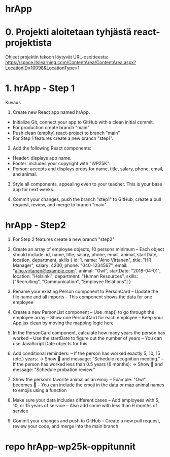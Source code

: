 # hrApp

# 0. Projekti aloitetaan tyhjästä react-projektista

Ohjeet projektin tekoon löytyvät URL-osoitteesta: https://space.itslearning.com/ContentArea/ContentArea.aspx?LocationID=10098&LocationType=1

# 1. hrApp - Step 1

Kuvaus

1. Create new React app named hrApp.
- Initialize Git, connect your app to GitHub with a clean initial commit.
- For production create branch "main"
- Push clean (emplty) react-project to branch "main"
- For Step 1 features create a new branch "step1".

2. Add the following React components:
- Header: displays app name.
- Footer: includes your copyright with "WP25K".
- Person: accepts and displays props for name, title, salary, phone, email, and animal.

3. Style all components, appealing even to your teacher. This is your base app for next weeks.

4. Commit your changes, push the branch "step1" to GitHub, create a pull request, review, and merge to branch "main".

# hrApp - Step2

1. For Step 2 features create a new branch "step2"

2. Create an array of employee objects, 10 persons minimum
  – Each object should include:
    id, name, title, salary, phone, email, animal, startDate, location, department, skills
{
  id: 1,
  name: "Aino Virtanen",
  title: "HR Manager",
  salary: 4200,
  phone: "040-1234567",
  email: "aino.virtanen@example.com",
  animal: "Owl",
  startDate: "2018-04-01",
  location: "Helsinki",
  department: "Human Resources",
  skills: ["Recruiting", "Communication", "Employee Relations"]
}

 

3. Rename your existing Person component to PersonCard
  – Update the file name and all imports
  – This component shows the data for one employee

4. Create a new PersonList component
  – Use .map() to go through the employee array
  – Show one PersonCard for each employee
  – Keep your App.jsx clean by moving the mapping logic here

5. In the PersonCard component, calculate how many years the person has worked
  – Use the startDate to figure out the number of years
  – You can use JavaScript Date objects for this

6. Add conditional reminders:
  – If the person has worked exactly 5, 10, 15 (etc.) years:
   → Show 🎉 and message: "Schedule recognition meeting."
  – If the person has worked less than 0.5 years (6 months):
   → Show 🔔 and message: "Schedule probation review."

7. Show the person’s favorite animal as an emoji
  – Example: "Owl" becomes 🦉
  – You can include the emoji in the data or map animal names to emojis using a function

8. Make sure your data includes different cases
  – Add employees with 5, 10, or 15 years of service
  – Also add some with less than 6 months of service

9. Commit your changes and push to GitHub
  – Create a new pull request, review your code, and merge into the main branch

# repo hrApp-wp25k-oppitunnit
